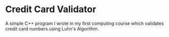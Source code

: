 # Credit Card Validator
A simple C++ program I wrote in my first computing course which validates credit card numbers using Luhn's Algorithm.
